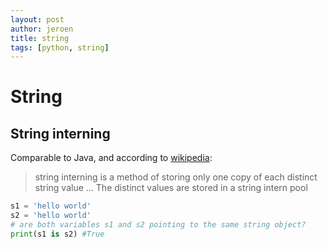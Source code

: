 ```yaml
---
layout: post
author: jeroen
title: string
tags: [python, string]
---
```

# String
## String interning
Comparable to Java, and according to [wikipedia](https://en.wikipedia.org/wiki/String_interning):
>  string interning is a method of storing only one copy of each distinct string value ... The distinct values are stored in a string intern pool

```python
s1 = 'hello world'
s2 = 'hello world'
# are both variables s1 and s2 pointing to the same string object?
print(s1 is s2) #True
```